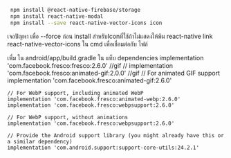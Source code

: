 ```bash
 npm install @react-native-firebase/storage
 npm install react-native-modal
 npm install --save react-native-vector-icons icon 
```
เจอปัญหา เพื่อ --force ก่อน install 
สำหรับIconที่ใช้ถ้าไม่แสดงให้พิม react-native link react-native-vector-icons ใน cmd เพื่อเชื่อมต่อกับ ไฟล์

เพื่ม ใน android/app/build.gradle ใน แท็บ dependencies
 implementation 'com.facebook.fresco:fresco:2.6.0' //gif
    // implementation 'com.facebook.fresco:animated-gif:2.0.0' //gif
    // For animated GIF support
    implementation 'com.facebook.fresco:animated-gif:2.6.0'

    // For WebP support, including animated WebP
    implementation 'com.facebook.fresco:animated-webp:2.6.0'
    implementation 'com.facebook.fresco:webpsupport:2.6.0'

    // For WebP support, without animations
    implementation 'com.facebook.fresco:webpsupport:2.6.0'

    // Provide the Android support library (you might already have this or a similar dependency)
    implementation 'com.android.support:support-core-utils:24.2.1'